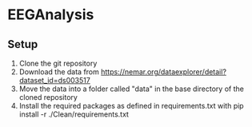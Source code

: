 # EEGAnalysis
## Setup

1. Clone the git repository
2. Download the data from https://nemar.org/dataexplorer/detail?dataset_id=ds003517
3. Move the data into a folder called "data" in the base directory of the cloned repository
4. Install the required packages as defined in requirements.txt with pip install -r ./Clean/requirements.txt
